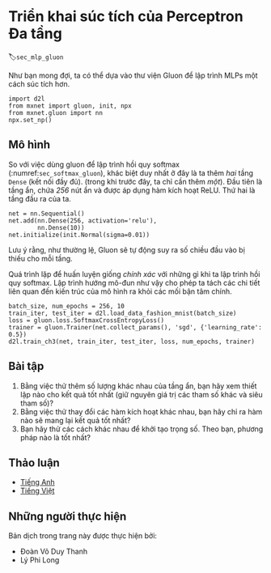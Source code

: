 <!-- ===================== Bắt đầu phần dịch===================== -->
<!-- ========================================= REVISE - BẮT ĐẦU =================================== -->

<!--
# Concise Implementation of Multilayer Perceptron
-->

# Triển khai súc tích của Perceptron Đa tầng
:label:`sec_mlp_gluon`

<!--
As you might expect, by relying on the Gluon library, we can implement MLPs even more concisely.
-->

Như bạn mong đợi, ta có thể dựa vào thư viện Gluon để lập trình MLPs một cách súc tích hơn.

```{.python .input}
import d2l
from mxnet import gluon, init, npx
from mxnet.gluon import nn
npx.set_np()
```

<!--
## The Model
-->

## Mô hình

<!--
As compared to our gluon implementation of softmax regression implementation (:numref:`sec_softmax_gluon`), 
the only difference is that we add *two* `Dense` (fully-connected) layers (previously, we added *one*).
The first is our hidden layer, which contains *256* hidden units and applies the ReLU activation function.
The second, is our output layer.
-->

So với việc dùng gluon để lập trình hồi quy softmax (:numref:`sec_softmax_gluon`), khác biệt duy nhất ở đây là ta thêm *hai* tầng `Dense` (kết nối đầy đủ). (trong khi trước đây, ta chỉ cần thêm *một*). 
Đầu tiên là tầng ẩn, chứa *256* nút ẩn và được áp dụng hàm kích hoạt ReLU.
Thứ hai là tầng đầu ra của ta.

```{.python .input  n=5}
net = nn.Sequential()
net.add(nn.Dense(256, activation='relu'),
        nn.Dense(10))
net.initialize(init.Normal(sigma=0.01))
```

<!--
Note that Gluon, as usual, automatically infers the missing input dimensions to each layer.
-->

Lưu ý rằng, như thường lệ, Gluon sẽ tự động suy ra số chiều đầu vào bị thiếu cho mỗi tầng.

<!--
The training loop is *exactly* the same as when we implemented softmax regression.
This modularity enables us to separate matterns concerning the model architecture from orthogonal considerations.
-->

Quá trình lặp để huấn luyện giống *chính xác* với những gì khi ta lập trình hồi quy softmax.
Lập trình hướng mô-đun như vậy cho phép ta tách các chi tiết liên quan đến kiến trúc của mô hình ra khỏi các mối bận tâm chính.

```{.python .input  n=6}
batch_size, num_epochs = 256, 10
train_iter, test_iter = d2l.load_data_fashion_mnist(batch_size)
loss = gluon.loss.SoftmaxCrossEntropyLoss()
trainer = gluon.Trainer(net.collect_params(), 'sgd', {'learning_rate': 0.5})
d2l.train_ch3(net, train_iter, test_iter, loss, num_epochs, trainer)
```

<!--
## Exercises
-->

## Bài tập

<!--
1. Try adding different numbers of hidden layers. What setting (keeping other parameters and hyperparameters constant) works best?
2. Try out different activation functions. Which ones work best?
3. Try different schemes for initializing the weights. What method works best?
-->

1. Bằng việc thử thêm số lượng khác nhau của tầng ẩn, bạn hãy xem thiết lập nào cho kết quả tốt nhất (giữ nguyên giá trị các tham số khác và siêu tham số)?
2. Bằng việc thử thay đổi các hàm kích hoạt khác nhau, bạn hãy chỉ ra hàm nào sẽ mang lại kết quả tốt nhất?
3. Bạn hãy thử các cách khác nhau để khởi tạo trọng số. Theo bạn, phương pháp nào là tốt nhất?

<!-- ===================== Kết thúc phần dịch ===================== -->

<!-- ========================================= REVISE - KẾT THÚC ===================================-->

<!--
## [Discussions](https://discuss.mxnet.io/t/2340)
-->

## Thảo luận
* [Tiếng Anh](https://discuss.mxnet.io/t/2340)
* [Tiếng Việt](https://forum.machinelearningcoban.com/c/d2l)


## Những người thực hiện
Bản dịch trong trang này được thực hiện bởi:
<!--
Tác giả của mỗi Pull Request điền tên mình và tên những người review mà bạn thấy
hữu ích vào từng phần tương ứng. Mỗi dòng một tên, bắt đầu bằng dấu `*`.

Lưu ý:
* Nếu reviewer không cung cấp tên, bạn có thể dùng tên tài khoản GitHub của họ
với dấu `@` ở đầu. Ví dụ: @aivivn.

* Tên đầy đủ của các reviewer có thể được tìm thấy tại https://github.com/aivivn/d2l-vn/blob/master/docs/contributors_info.md.
-->

* Đoàn Võ Duy Thanh
* Lý Phi Long
